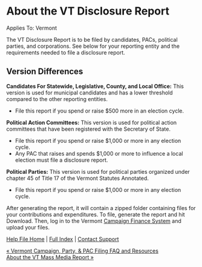  About the VT Disclosure Report
==========

Applies To: Vermont

The VT Disclosure Report is to be filed by candidates, PACs, political parties, and corporations. See below for your reporting entity and the requirements needed to file a disclosure report.

Version Differences
----------

**Candidates For Statewide, Legislative, County, and Local Office:** This version is used for municipal candidates and has a lower threshold compared to the other reporting entities. 

* File this report if you spend or raise $500 more in an election cycle.

**Political Action Committees:** This version is used for political action committees that have been registered with the Secretary of State. 

* File this report if you spend or raise $1,000 or more in any election cycle. 
* Any PAC that raises and spends $1,000 or more to influence a local election must file a disclosure report. 

**Political Parties:** This version is used for political parties organized under chapter 45 of Title 17 of the Vermont Statutes Annotated. 

* File this report if you spend or raise $1,000 or more in any election cycle.

After generating the report, it will contain a zipped folder containing files for your contributions and expenditures. To file, generate the report and hit Download. Then, log in to the Vermont [Campaign Finance System](https://campaignfinance.vermont.gov/) and upload your files.

[Help File Home](/help/) | [Full Index](/Help-File-Directory/) | [Contact Support](mailto:support@ISPolitical.com)

[« Vermont Campaign, Party, & PAC Filing FAQ and Resources](/Vermont-Campaign-Party-PAC-Filing-FAQ-and-Resources)  
[About the VT Mass Media Report »](/About-the-VT-Mass-Media-Report)
